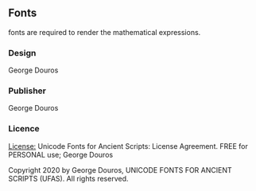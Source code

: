 ## Fonts
fonts are required to render the mathematical expressions.

### Design
George Douros

### Publisher
George Douros

### Licence
[License:](https://localfonts.eu/freefonts/greek-free-fonts/unicode-fonts-for-ancient-scripts/symbola/) Unicode Fonts for Ancient Scripts: License Agreement. FREE for PERSONAL use; George Douros 

Copyright 2020 by George Douros, UNICODE FONTS FOR ANCIENT SCRIPTS (UFAS). All rights reserved.

